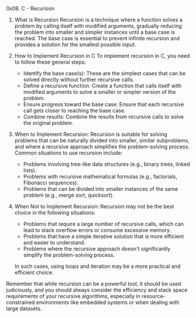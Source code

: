 0x08. C - Recursion

1. What is Recursion
   Recursion is a technique where a function solves a problem by calling itself with modified arguments, gradually reducing the problem into smaller and simpler instances until a base case is reached. The base case is essential to prevent infinite recursion and provides a solution for the smallest possible input.


2. How to Implement Recursion in C
   To implement recursion in C, you need to follow these general steps:
   - Identify the base case(s): These are the simplest cases that can be solved directly without further recursive calls.
   - Define a recursive function: Create a function that calls itself with modified arguments to solve a smaller or simpler version of the problem.
   - Ensure progress toward the base case: Ensure that each recursive call gets closer to reaching the base case.
   - Combine results: Combine the results from recursive calls to solve the original problem.


3. When to Implement Recursion:
   Recursion is suitable for solving problems that can be naturally divided into smaller, similar subproblems, and where a recursive approach simplifies the problem-solving process. Common situations to use recursion include:
   - Problems involving tree-like data structures (e.g., binary trees, linked lists).
   - Problems with recursive mathematical formulas (e.g., factorials, Fibonacci sequences).
   - Problems that can be divided into smaller instances of the same problem (e.g., merge sort, quicksort).


4. When Not to Implement Recursion:
   Recursion may not be the best choice in the following situations:
   - Problems that require a large number of recursive calls, which can lead to stack overflow errors or consume excessive memory.
   - Problems that have a simple iterative solution that is more efficient and easier to understand.
   - Problems where the recursive approach doesn't significantly simplify the problem-solving process.


   In such cases, using loops and iteration may be a more practical and efficient choice.


Remember that while recursion can be a powerful tool, it should be used judiciously, and you should always consider the efficiency and stack space requirements of your recursive algorithms, especially in resource-constrained environments like embedded systems or when dealing with large datasets.

